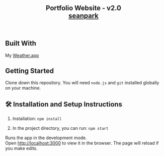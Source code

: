 <h2 align="center">
  Portfolio Website - v2.0<br/>
  <a href="https://shp5669.github.io/WeatherApp/" target="_blank">seanpark</a>
</h2>

<br/>

## Built With

My <a href="https://shp5669.github.io/WeatherApp/" target="_blank">Weather.app</a> <br/>

## Getting Started

Clone down this repository. You will need `node.js` and `git` installed globally on your machine.

## 🛠 Installation and Setup Instructions

1. Installation: `npm install`

2. In the project directory, you can run: `npm start`

Runs the app in the development mode.\
Open [http://localhost:3000](http://localhost:3000) to view it in the browser.
The page will reload if you make edits.
